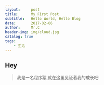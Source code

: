 ```yaml
---
layout:     post
title:      My First Post
subtitle:   Hello World, Hello Blog
date:       2017-02-06
author:     Mr.C
header-img: img/cloud.jpg
catalog: true
tags:
    - 生活
---
```


## Hey
> 我是一名程序猿,就在这里见证着我的成长吧!
